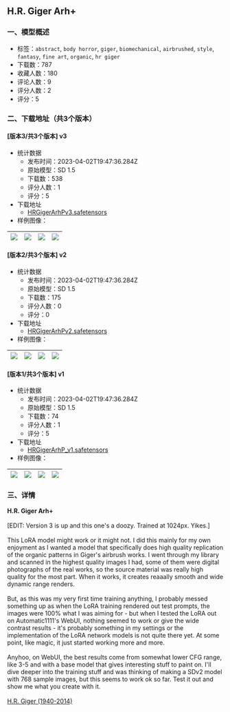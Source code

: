 ## H.R. Giger Arh+
### 一、模型概述

- 标签：`abstract`, `body horror`, `giger`, `biomechanical`, `airbrushed`, `style`, `fantasy`, `fine art`, `organic`, `hr giger`
- 下载数：787
- 收藏人数：180
- 评论人数：9
- 评分人数：2
- 评分：5

### 二、下载地址（共3个版本）

#### [版本3/共3个版本] v3

- 统计数据
  - 发布时间：2023-04-02T19:47:36.284Z
  - 原始模型：SD 1.5
  - 下载数：538
  - 评分人数：1
  - 评分：5
- 下载地址
  - [HRGigerArhPv3.safetensors](https://civitai.com/api/download/models/26871)
- 样例图像：

| <img src="https://image.civitai.com/xG1nkqKTMzGDvpLrqFT7WA/92d29c8d-3b0b-4f6b-4f72-d28e53bd2c00/width=450/387761.jpeg" /> | <img src="https://image.civitai.com/xG1nkqKTMzGDvpLrqFT7WA/e8eb7c4a-3379-4df2-1759-e442d8376d00/width=450/296034.jpeg" /> | <img src="https://image.civitai.com/xG1nkqKTMzGDvpLrqFT7WA/d379d053-d86f-46be-86af-f21101b19f00/width=450/303907.jpeg" /> | <img src="https://image.civitai.com/xG1nkqKTMzGDvpLrqFT7WA/64847156-80c8-4a26-2830-14f9d36ff600/width=450/303924.jpeg" /> |
| ---- | ---- | ---- | ---- |

#### [版本2/共3个版本] v2

- 统计数据
  - 发布时间：2023-04-02T19:47:36.284Z
  - 原始模型：SD 1.5
  - 下载数：175
  - 评分人数：0
  - 评分：0
- 下载地址
  - [HRGigerArhPv2.safetensors](https://civitai.com/api/download/models/26062)
- 样例图像：

| <img src="https://image.civitai.com/xG1nkqKTMzGDvpLrqFT7WA/56d5b461-b4a7-4f02-b3c2-783ee2d07100/width=450/286721.jpeg" /> | <img src="https://image.civitai.com/xG1nkqKTMzGDvpLrqFT7WA/a5b4139b-057f-43f6-95e2-40f0ba78a100/width=450/286720.jpeg" /> | <img src="https://image.civitai.com/xG1nkqKTMzGDvpLrqFT7WA/69fc2377-f77c-428e-bfc5-7bc05a4e4a00/width=450/286719.jpeg" /> | <img src="https://image.civitai.com/xG1nkqKTMzGDvpLrqFT7WA/e7f76528-7234-43e8-87e8-0c78a994bc00/width=450/286718.jpeg" /> |
| ---- | ---- | ---- | ---- |

#### [版本1/共3个版本] v1

- 统计数据
  - 发布时间：2023-04-02T19:47:36.284Z
  - 原始模型：SD 1.5
  - 下载数：74
  - 评分人数：1
  - 评分：5
- 下载地址
  - [HRGigerArhP_v1.safetensors](https://civitai.com/api/download/models/23796)
- 样例图像：

| <img src="https://image.civitai.com/xG1nkqKTMzGDvpLrqFT7WA/272fce0b-7593-4661-3d8c-c5de6de68300/width=450/258519.jpeg" /> | <img src="https://image.civitai.com/xG1nkqKTMzGDvpLrqFT7WA/4f525b64-8f43-4abd-7613-6785e9315900/width=450/258527.jpeg" /> | <img src="https://image.civitai.com/xG1nkqKTMzGDvpLrqFT7WA/6745b14e-1ac6-4efb-6668-9528bbdabd00/width=450/258526.jpeg" /> | <img src="https://image.civitai.com/xG1nkqKTMzGDvpLrqFT7WA/b9672f7c-3a79-42ff-21fc-3499d6cdf900/width=450/258525.jpeg" /> |
| ---- | ---- | ---- | ---- |


### 三、详情
<p><strong>H.R. Giger Arh+</strong><br /><br />[EDIT: Version 3 is up and this one's a doozy. Trained at 1024px. Yikes.]<br /><br />This LoRA model might work or it might not. I did this mainly for my own enjoyment as I wanted a model that specifically does high quality replication of the organic patterns in Giger's airbrush works. I went through my library and scanned in the highest quality images I had, some of them were digital photographs of the real works, so the source material was really high quality for the most part. When it works, it creates reaaally smooth and wide dynamic range renders.<br /><br />But, as this was my very first time training anything, I probably messed something up as when the LoRA training rendered out test prompts, the images were 100% what I was aiming for - but when I tested the LoRA out on Automatic1111's WebUI, nothing seemed to work or give the wide contrast results - it's probably something in my settings or the implementation of the LoRA network models is not quite there yet. At some point, like magic, it just started working more and more.<br /><br />Anyhoo, on WebUI, the best results come from somewhat lower CFG range, like 3-5 and with a base model that gives interesting stuff to paint on. I'll dive deeper into the training stuff and was thinking of making a SDv2 model with 768 sample images, but this seems to work ok so far. Test it out and show me what you create with it.<br /><br /><a target="_blank" rel="ugc" href="https://en.wikipedia.org/wiki/H._R._Giger">H.R. Giger (1940-2014)</a></p>